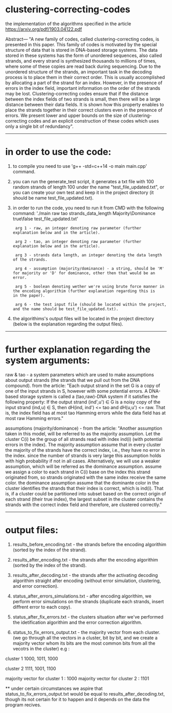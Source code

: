 # clustering-correcting-codes
the implementation of the algorithms specified in the article https://arxiv.org/pdf/1903.04122.pdf

Abstract— "A new family of codes, called clustering-correcting
codes, is presented in this paper. This family of codes is motivated
by the special structure of data that is stored in DNA-based storage systems. The data stored in these systems has the form of
unordered sequences, also called strands, and every strand is synthesized thousands to millions of times, where some of these copies
are read back during sequencing. Due to the unordered structure
of the strands, an important task in the decoding process is to
place them in their correct order. This is usually accomplished by
allocating a part of the strand for an index. However, in the presence of errors in the index field, important information on the
order of the strands may be lost.
Clustering-correcting codes ensure that if the distance between
the index fields of two strands is small, then there will be a large
distance between their data fields. It is shown how this property
enables to place the strands together in their correct clusters even
in the presence of errors. We present lower and upper bounds on
the size of clustering-correcting codes and an explicit construction
of these codes which uses only a single bit of redundancy".

____________________________________________________________________________________

# in order to use the code:

1. to compile you need to use 'g++ -std=c++14 -o main main.cpp' command.

2. you can run the generate_test script, it generates a txt file with 100 random strands of length 100 under the name "test_file_updated.txt", or you can create your own test and keep it in the project directory (it should be name test_file_updated.txt).

3. in order to run the code, you need to run it from CMD with the following command:
'./main raw tao strands_data_length Majority\Dominance true\false test_file_updated.txt'

        arg 1 - raw, an integer denoting raw parameter (further explanation below and in the article).

        arg 2 - tao, an integer denoting raw parameter (further explanation below and in the article).

        arg 3 - strands data length, an integer denoting the data length of the strands.

        arg 4 - assumption (majority/dominance) - a string, should be 'M' for majority or 'D' for dominance, other then that would be an        error.

        arg 5 - boolean denoting wether we're using brute force manner in the encoding algorithim (further explanation regarding this is        in the paper).

        arg 6 - the test input file (should be located within the project, and the name should be test_file_updated.txt).

4. the algorithims's output files will be located in the project directory (below is the explanation regarding the output files).
____________________________________________________________________________________

# further explanation regarding the system arguments:

raw & tao - a system parameters which are used to make assumptions about output strands (the strands that we pull out from the DNA compound). from the article: "Each output strand in the set G is a copy of one of the input strands in S, however with some potential errors. A DNA-based storage system is called a (tao,raw)-DNA system if it satisfies the following property: If the output strand (ind',u') ∈ G is a noisy copy of the input strand (ind,u) ∈ S, then dH(ind, ind') <= tao and
dH(u,u') <= raw. That is, the index field has at most tao Hamming errors while the data field has at most raw Hamming errors."

assumptions (majority/dominance) - from the article: "Another assumption taken in this model, will be referred to 
as the majority assumption. Let the cluster C(i) be the group of all strands read with index ind(i) (with potential errors in the index). The majority assumption assume that in every cluster the majority of the strands have the correct index, i.e., they have no error in the index. since the number of strands is very large this assumption holds with high probability if not in all cases. Alternatively, we will use a weaker assumption, which will be referred as the dominance assumption. assume we assign a color to each strand in C(i) base on the index this strand originated from, so strands originated with the same index receive the same color. the dominance assumption assume that the dominante color in the cluster identifies the strands that their index is correct, which is ind(i). That is, if a cluster could be partitioned into subset based on the correct origin of each strand (their true index), the largest subset in the cluster contains the strands with the correct index field and therefore, are clustered correctly."

____________________________________________________________________________________


# output files:

1. results_before_encoding.txt - the strands before the encoding algorithim (sorted by the index of the strand).

2. results_after_encoding.txt - the strands after the encoding algorithim (sorted by the index of the strand).

3. results_after_decoding.txt - the strands after the activating decoding algorithim straight after encoding (without error simulation, clustering, and error correction).

4. status_after_errors_simulations.txt - after encoding algorithim, we perform error simulations on the strands (duplicate each strands, insert diffrent error to each copy).

5. status_after_fix_errors.txt - the clusters situation after we've performed the idetification algorithim and the error correction algorithm.

6. status_to_fix_errors_output.txt - the majority vector from each cluster. (we go through all the vectors in a cluster, bit by bit, and we create a majority vector whom its bits are the most common bits from all the vecotrs in the cluster) e.g :

cluster 1 1000, 1011, 1000

cluster 2 1111, 1001, 1100

majority vector for cluster 1 : 1000
majority vector for cluster 2 : 1101  

** under certain circumstances we aspire that status_to_fix_errors_output.txt would be equal to results_after_decoding.txt, though its
not certain for it to happen and it depends on the data the program recives.
     
        


